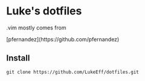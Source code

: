# Luke's dotfiles

<p> .vim mostly comes from </p> [pfernandez](https://github.com/pfernandez)

## Install

```
git clone https://github.com/LukeEff/dotfiles.git
```
